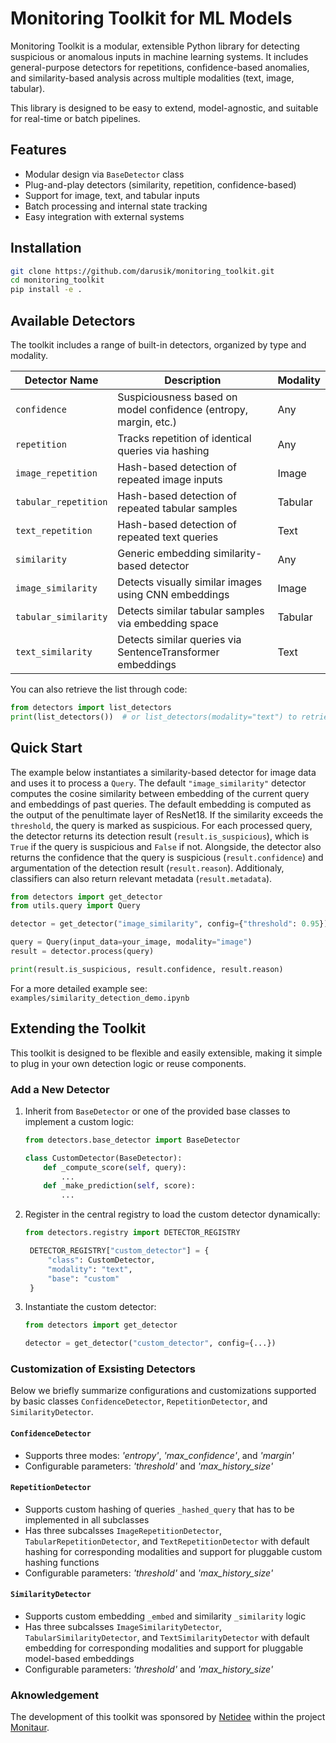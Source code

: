 # Monitoring Toolkit for ML Models

Monitoring Toolkit is a modular, extensible Python library for detecting suspicious or anomalous inputs in machine learning systems. It includes general-purpose detectors for repetitions, confidence-based anomalies, and similarity-based analysis across multiple modalities (text, image, tabular).

This library is designed to be easy to extend, model-agnostic, and suitable for real-time or batch pipelines.



## Features

-  Modular design via `BaseDetector` class
-  Plug-and-play detectors (similarity, repetition, confidence-based)
-  Support for image, text, and tabular inputs
-  Batch processing and internal state tracking
-  Easy integration with external systems


## Installation

```bash
git clone https://github.com/darusik/monitoring_toolkit.git
cd monitoring_toolkit
pip install -e .
```


## Available Detectors

The toolkit includes a range of built-in detectors, organized by type and modality.

| Detector Name        | Description                                                      | Modality  |
|----------------------|------------------------------------------------------------------|-----------|
| `confidence`         | Suspiciousness based on model confidence (entropy, margin, etc.) | Any |
| `repetition`         | Tracks repetition of identical queries via hashing               | Any |
| `image_repetition`   | Hash-based detection of repeated image inputs                    | Image |
| `tabular_repetition` | Hash-based detection of repeated tabular samples                 | Tabular |
| `text_repetition`    | Hash-based detection of repeated text queries                    | Text |
| `similarity`         | Generic embedding similarity-based detector                      | Any |
| `image_similarity`   | Detects visually similar images using CNN embeddings             | Image |
| `tabular_similarity` | Detects similar tabular samples via embedding space              | Tabular |
| `text_similarity`    | Detects similar queries via SentenceTransformer embeddings       | Text |

You can also retrieve the list through code:

```python
from detectors import list_detectors
print(list_detectors())  # or list_detectors(modality="text") to retrieve detectors feasible for text data
```

## Quick Start
The example below instantiates a similarity-based detector for image data and uses it to process a `Query`. The default `"image_similarity"` detector computes the cosine similarity between embedding of the current query and embeddings of past queries. The default embedding is computed as the output of the penultimate layer of ResNet18. If the similarity exceeds the `threshold`, the query is marked as suspicious. For each processed query, the detector returns its detection result (`result.is_suspicious`), which is `True` if the query is suspicious and `False` if not. Alongside, the detector also returns the confidence that the query is suspicious (`result.confidence`) and argumentation of the detection result (`result.reason`). Additionaly, classifiers can also return relevant metadata (`result.metadata`). 
```python
from detectors import get_detector
from utils.query import Query

detector = get_detector("image_similarity", config={"threshold": 0.95})

query = Query(input_data=your_image, modality="image")
result = detector.process(query)

print(result.is_suspicious, result.confidence, result.reason)
```
For a more detailed example see: ```examples/similarity_detection_demo.ipynb```


## Extending the Toolkit
This toolkit is designed to be flexible and easily extensible, making it simple to plug in your own detection logic or reuse components.


### Add a New Detector

1. Inherit from `BaseDetector` or one of the provided base classes to implement a custom logic:
   ```python
   from detectors.base_detector import BaseDetector

   class CustomDetector(BaseDetector):
       def _compute_score(self, query):
           ...
       def _make_prediction(self, score):
           ...
    ```
2. Register in the central registry to load the custom detector dynamically:
   ```python
   from detectors.registry import DETECTOR_REGISTRY

    DETECTOR_REGISTRY["custom_detector"] = {
        "class": CustomDetector,
        "modality": "text",
        "base": "custom"
    }
    ```

3. Instantiate the custom detector:
   ```python
   from detectors import get_detector

   detector = get_detector("custom_detector", config={...})
   ```

### Customization of Exsisting Detectors

Below we briefly summarize configurations and customizations supported by basic classes `ConfidenceDetector`, `RepetitionDetector`, and `SimilarityDetector`.


#### `ConfidenceDetector`

 - Supports three modes: *'entropy'*, *'max_confidence'*, and *'margin'*
 - Configurable parameters: *'threshold'* and *'max_history_size'* 

#### `RepetitionDetector`
- Supports custom hashing of queries `_hashed_query` that has to be implemented in all subclasses
- Has three subcalsses `ImageRepetitionDetector`, `TabularRepetitionDetector`, and `TextRepetitionDetector` with default hashing for corresponding modalities and support for pluggable custom hashing functions
- Configurable parameters: *'threshold'* and *'max_history_size'* 

#### `SimilarityDetector`

- Supports custom embedding `_embed` and similarity `_similarity` logic
- Has three subcalsses `ImageSimilarityDetector`, `TabularSimilarityDetector`, and `TextSimilarityDetector` with default embedding for corresponding modalities and support for pluggable model-based embeddings
- Configurable parameters: *'threshold'* and *'max_history_size'* 


### Aknowledgement 

The development of this toolkit was sponsored by [Netidee](https://www.netidee.at/) within the project [Monitaur](https://www.netidee.at/monitaur).


